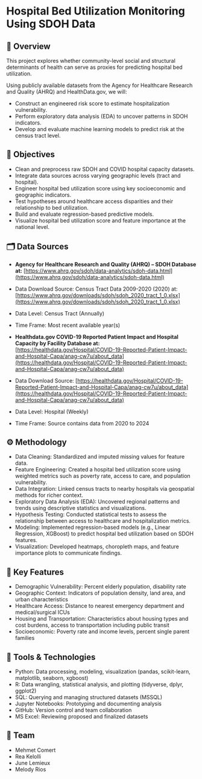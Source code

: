 # Hospital Bed Utilization Monitoring Using SDOH Data 

## 📌 Overview

This project explores whether community-level social and structural determinants of health can serve as proxies for predicting hospital bed utilization.

Using publicly available datasets from the Agency for Healthcare Research and Quality (AHRQ) and HealthData.gov, we will:

* Construct an engineered risk score to estimate hospitalization vulnerability.
* Perform exploratory data analysis (EDA) to uncover patterns in SDOH indicators.
* Develop and evaluate machine learning models to predict risk at the census tract level.

## 🎯 Objectives

* Clean and preprocess raw SDOH and COVID hospital capacity datasets.
* Integrate data sources across varying geographic levels (tract and hospital).
* Engineer hospital bed utilization score using key socioeconomic and geographic indicators.
* Test hypotheses around healthcare access disparities and their relationship to bed utilization.
* Build and evaluate regression-based predictive models.
* Visualize hospital bed utilization score and feature importance at the national level.

## 🗂️ Data Sources

* **Agency for Healthcare Research and Quality (AHRQ) – SDOH Database at:** [https://www.ahrq.gov/sdoh/data-analytics/sdoh-data.html](https://www.ahrq.gov/sdoh/data-analytics/sdoh-data.html)
* Data Download Source: Census Tract Data 2009-2020 (2020) at: [https://www.ahrq.gov/downloads/sdoh/sdoh_2020_tract_1_0.xlsx](https://www.ahrq.gov/downloads/sdoh/sdoh_2020_tract_1_0.xlsx)
* Data Level: Census Tract (Annually)
* Time Frame: Most recent available year(s)

* **Healthdata.gov COVID-19 Reported Patient Impact and Hospital Capacity by Facility Database at:** [https://healthdata.gov/Hospital/COVID-19-Reported-Patient-Impact-and-Hospital-Capa/anag-cw7u/about_data](https://healthdata.gov/Hospital/COVID-19-Reported-Patient-Impact-and-Hospital-Capa/anag-cw7u/about_data)
*  Data Download Source: [https://healthdata.gov/Hospital/COVID-19-Reported-Patient-Impact-and-Hospital-Capa/anag-cw7u/about_data](https://healthdata.gov/Hospital/COVID-19-Reported-Patient-Impact-and-Hospital-Capa/anag-cw7u/about_data)
*  Data Level: Hospital (Weekly)
*  Time Frame: Source contains data from 2020 to 2024

## ⚙️ Methodology

* Data Cleaning: Standardized and imputed missing values for feature data.
* Feature Engineering: Created a hospital bed utilization score using weighted metrics such as poverty rate, access to care, and population vulnerability.
* Data Integration: Linked census tracts to nearby hospitals via geospatial methods for richer context.
* Exploratory Data Analysis (EDA): Uncovered regional patterns and trends using descriptive statistics and visualizations.
* Hypothesis Testing: Conducted statistical tests to assess the relationship between access to healthcare and hospitalization metrics.
* Modeling: Implemented regression-based models (e.g., Linear Regression, XGBoost) to predict hospital bed utilization based on SDOH features.
* Visualization: Developed heatmaps, choropleth maps, and feature importance plots to communicate findings.

## 🔑 Key Features

* Demographic Vulnerability: Percent elderly population, disability rate
* Geographic Context: Indicators of population density, land area, and urban characteristics
* Healthcare Access: Distance to nearest emergency department and medical/surgical ICUs
* Housing and Transportation: Characteristics about housing types and cost burdens, access to transportation including public transit
* Socioeconomic: Poverty rate and income levels, percent single parent families

## 🧰 Tools & Technologies

* Python: Data processing, modeling, visualization (pandas, scikit-learn, matplotlib, seaborn, xgboost)
* R: Data wrangling, statistical analysis, and plotting (tidyverse, dplyr, ggplot2)
* SQL: Querying and managing structured datasets (MSSQL)
* Jupyter Notebooks: Prototyping and documenting analysis
* GitHub: Version control and team collaboration
* MS Excel: Reviewing proposed and finalized datasets

## 👥 Team

* Mehmet Comert
* Rea Kelolli
* June Lemieux
* Melody Rios 

